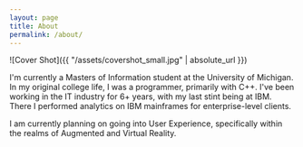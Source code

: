 ```yaml
---
layout: page
title: About
permalink: /about/
---
```


![Cover Shot]({{ "/assets/covershot_small.jpg" | absolute_url }})

I'm currently a Masters of Information student at the University of Michigan.  In my original college life,
I was a programmer, primarily with C++.  I've been working in the IT industry for 6+ years, with my last stint being at IBM.  There I performed analytics on IBM mainframes for enterprise-level clients.

I am currently planning on going into User Experience, specifically within the realms of Augmented and Virtual Reality.
